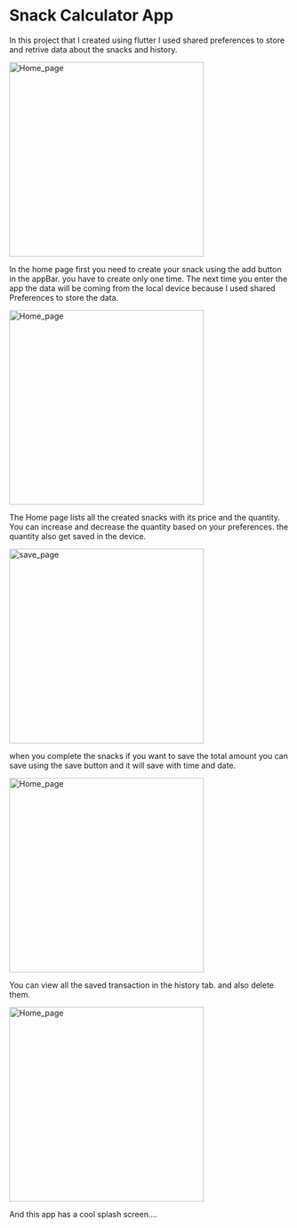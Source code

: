 # Snack Calculator App

In this project that I created using flutter I used shared preferences to store and retrive data about the snacks and history.

<p align="left">
  <img src="https://github.com/lawmake-praveen/snack_expanse_calculator/assets/113996180/60c8fdeb-b507-4ba8-9330-d1fb4da47f8c" alt="Home_page" width="350px" />
</p>
In the home page first you need to create your snack using the add button in the appBar. you have to create only one time. The next time you enter the app the data will be coming from the local device because I used shared Preferences to store the data.


<p align="left">
  <img src="https://github.com/lawmake-praveen/snack_expanse_calculator/assets/113996180/b44be0d3-492d-483f-b352-d7671c0668df" alt="Home_page" width="350px" />
</p>
The Home page lists all the created snacks with its price and the quantity. 
You can increase and decrease the quantity based on your preferences.
the quantity also get saved in the device.


<p align="left">
  <img src="https://github.com/lawmake-praveen/snack_expanse_calculator/assets/113996180/ae61705a-7c5d-4d19-a6ed-e9215deb0e0d" alt="save_page" width="350px" />
</p>

when you complete the snacks if you want to save the total amount you can save using the save button and it will save with time and date.


<p align="left">
  <img src="https://github.com/lawmake-praveen/snack_expanse_calculator/assets/113996180/9a8c085a-090a-4313-908b-949a464c7387" alt="Home_page" width="350px" />
</p>
You can view all the saved transaction in the history tab. and also delete them.


<p align="left">
  <img src="https://github.com/lawmake-praveen/snack_expanse_calculator/assets/113996180/83e1429e-cea3-4fb1-9d70-b60b2f636b5d" alt="Home_page" width="350px" />
</p>
And this app has a cool splash screen....








